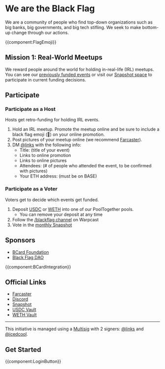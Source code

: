 # We are the Black Flag

We are a community of people who find top-down organizations such as big banks, big governments, and big tech stifling. We seek to make bottom-up change through our actions.

{{component:FlagEmoji}}

## Mission 1: Real-World Meetups

We reward people around the world for holding in-real-life (IRL) meetups. You can see our [previously funded events](https://blackflagcollective.org/funded-events) or visit our [Snapshot space](https://snapshot.box/#/s:black-flag.eth) to participate in current funding decisions.

## Participate

### Participate as a Host

Hosts get retro-funding for holding IRL events.

1. Hold an IRL meetup. Promote the meetup online and be sure to include a black flag emoji (🏴) on your online promotion.
2. Post pictures of your meetup online (we recommend [Farcaster](https://warpcast.com/)).
3. DM [@links](https://warpcast.com/links) with the following info:
   - Title: (title of your event)
   - Links to online promotion
   - Links to online pictures
   - Attendees: (# of people who attended the event, to be confirmed with pictures)
   - Your ETH address: (must be on BASE)

### Participate as a Voter

Voters get to decide which events get funded.

1. Deposit [USDC](https://app.cabana.fi/vault/8453/0x119d2bc7bb9b94f5518ce30169457ff358b47535) or [WETH](https://app.cabana.fi/vault/8453/0x23Cd31beEc8980E7F8AEb7E76D45Fe3da4de1592) into one of our PoolTogether pools.
   - You can remove your deposit at any time
2. Follow the [/blackflag channel](https://warpcast.com/~/channel/blackflag) on Warpcast
3. Vote in the [monthly Snapshot](https://snapshot.box/#/s:black-flag.eth)

## Sponsors

- [BCard Foundation](https://getbcard.io/)
- [Black Flag DAO](https://blackflagdao.notion.site/)

{{component:BCardIntegration}}

## Official Links

- [Farcaster](https://warpcast.com/~/channel/blackflag)
- [Discord](https://discord.gg/blackflagdao)
- [Snapshot](https://snapshot.box/#/s:black-flag.eth)
- [USDC Vault](https://app.cabana.fi/vault/8453/0x119d2bc7bb9b94f5518ce30169457ff358b47535)
- [WETH Vault](https://app.cabana.fi/vault/8453/0x23Cd31beEc8980E7F8AEb7E76D45Fe3da4de1592)

---

This initiative is managed using a [Multisig](https://basescan.org/address/0xc9Dd18f35E406Bf94cf937c6aAE618D7e84A6A6d) with 2 signers: [@links](https://warpcast.com/links) and [@icedcool](https://warpcast.com/icedcool).

## Get Started

{{component:LoginButton}}
